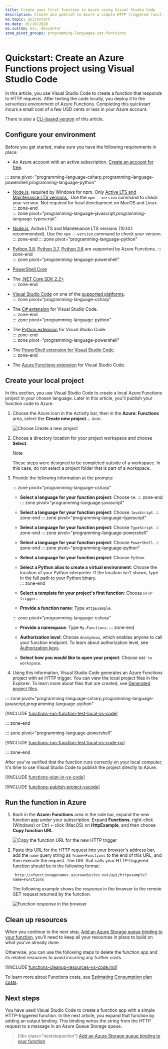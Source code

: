 ```yaml
---
title: Create your first function in Azure using Visual Studio Code
description: Create and publish to Azure a simple HTTP triggered function by using Azure Functions extension in Visual Studio Code. 
ms.topic: quickstart
ms.date: 01/10/2020
ms.custom: mvc, devcenter
zone_pivot_groups: programming-languages-set-functions
---
```


# Quickstart: Create an Azure Functions project using Visual Studio Code

In this article, you use Visual Studio Code to create a function that responds to HTTP requests. After testing the code locally, you deploy it to the serverless environment of Azure Functions. Completing this quickstart incurs a small cost of a few USD cents or less in your Azure account. 

There is also a [CLI-based version](functions-create-first-azure-function-azure-cli.md) of this article.

## Configure your environment

Before you get started, make sure you have the following requirements in place:

+ An Azure account with an active subscription. [Create an account for free](https://azure.microsoft.com/free/?ref=microsoft.com&utm_source=microsoft.com&utm_medium=docs&utm_campaign=visualstudio).

::: zone pivot="programming-language-csharp,programming-language-powershell,programming-language-python"  
+ [Node.js](https://nodejs.org/), required by Windows for npm. Only [Active LTS and Maintenance LTS versions ](https://nodejs.org/about/releases/). Use the `npm --version` command to check your version.
    Not required for local development on MacOS and Linux.   
::: zone-end  
::: zone pivot="programming-language-javascript,programming-language-typescript"  
+ [Node.js](https://nodejs.org/), Active LTS and Maintenance LTS versions (10.14.1 recommended). Use the `npm --version` command to check your version.
::: zone-end 
::: zone pivot="programming-language-python"
+ [Python 3.8](https://www.python.org/downloads/release/python-381/), [Python 3.7](https://www.python.org/downloads/release/python-375/), [Python 3.6](https://www.python.org/downloads/release/python-368/) are supported by Azure Functions.
::: zone-end   
::: zone pivot="programming-language-powershell"
+ [PowerShell Core](/powershell/scripting/install/installing-powershell-core-on-windows)

+ The [.NET Core SDK 2.2+](https://www.microsoft.com/net/download)  
::: zone-end  
+ [Visual Studio Code](https://code.visualstudio.com/) on one of the [supported platforms](https://code.visualstudio.com/docs/supporting/requirements#_platforms).  
::: zone pivot="programming-language-csharp"  
+ The [C# extension](https://marketplace.visualstudio.com/items?itemName=ms-vscode.csharp) for Visual Studio Code.  
::: zone-end  
::: zone pivot="programming-language-python"
+ The [Python extension](https://marketplace.visualstudio.com/items?itemName=ms-python.python) for Visual Studio Code.  
::: zone-end  
::: zone pivot="programming-language-powershell"
+ The [PowerShell extension for Visual Studio Code](https://marketplace.visualstudio.com/items?itemName=ms-vscode.PowerShell).  
::: zone-end  

+ The [Azure Functions extension](https://marketplace.visualstudio.com/items?itemName=ms-azuretools.vscode-azurefunctions) for Visual Studio Code. 

## <a name="create-an-azure-functions-project"></a>Create your local project 

In this section, you use Visual Studio Code to create a local Azure Functions project in your chosen language. Later in this article, you'll publish your function code to Azure. 

1. Choose the Azure icon in the Activity bar, then in the **Azure: Functions** area, select the **Create new project...** icon.

    ![Choose Create a new project](media/functions-create-first-function-vs-code/create-new-project.png)

1. Choose a directory location for your project workspace and choose **Select**.

    > [!NOTE]
    > These steps were designed to be completed outside of a workspace. In this case, do not select a project folder that is part of a workspace.

1. Provide the following information at the prompts:

    ::: zone pivot="programming-language-csharp"
    + **Select a language for your function project**: Choose `C#`.
    ::: zone-end
    ::: zone pivot="programming-language-javascript"
    + **Select a language for your function project**: Choose `JavaScript`.
    ::: zone-end
    ::: zone pivot="programming-language-typescript"
    + **Select a language for your function project**: Choose `TypeScript`.
    ::: zone-end
    ::: zone pivot="programming-language-powershell"
    + **Select a language for your function project**: Choose `PowerShell`.
    ::: zone-end
    ::: zone pivot="programming-language-python"
    + **Select a language for your function project**: Choose `Python`.

    + **Select a Python alias to create a virtual environment**: Choose the location of your Python interpreter. If the location isn't shown, type in the full path to your Python binary.  
    ::: zone-end

    + **Select a template for your project's first function**: Choose `HTTP trigger`.
    
    + **Provide a function name**: Type `HttpExample`.
    
    ::: zone pivot="programming-language-csharp"
    + **Provide a namespace**: Type `My.Functions`. 
    ::: zone-end

    + **Authorization level**: Choose `Anonymous`, which enables anyone to call your function endpoint. To learn about authorization level, see [Authorization keys](functions-bindings-http-webhook-trigger.md#authorization-keys).

    + **Select how you would like to open your project**: Choose `Add to workspace`.

1. Using this information, Visual Studio Code generates an Azure Functions project with an HTTP trigger. You can view the local project files in the Explorer. To learn more about files that are created, see [Generated project files](functions-develop-vs-code.md#generated-project-files). 

::: zone pivot="programming-language-csharp,programming-language-javascript,programming-language-python"

[!INCLUDE [functions-run-function-test-local-vs-code](../../includes/functions-run-function-test-local-vs-code.md)]

::: zone-end

::: zone pivot="programming-language-powershell"

[!INCLUDE [functions-run-function-test-local-vs-code-ps](../../includes/functions-run-function-test-local-vs-code-ps.md)]

::: zone-end

After you've verified that the function runs correctly on your local computer, it's time to use Visual Studio Code to publish the project directly to Azure. 

[!INCLUDE [functions-sign-in-vs-code](../../includes/functions-sign-in-vs-code.md)]

[!INCLUDE [functions-publish-project-vscode](../../includes/functions-publish-project-vscode.md)]

## Run the function in Azure

1. Back in the **Azure: Functions** area in the side bar, expand the new function app under your subscription. Expand **Functions**, right-click (Windows) or Ctrl + click (MacOS) on **HttpExample**, and then choose **Copy function URL**.

    ![Copy the function URL for the new HTTP trigger](./media/functions-create-first-function-vs-code/function-copy-endpoint-url.png)

1. Paste this URL for the HTTP request into your browser's address bar, add the `name` query string as `?name=Functions` to the end of this URL, and then execute the request. The URL that calls your HTTP-triggered function should be in the following format:

        http://<functionappname>.azurewebsites.net/api/httpexample?name=Functions 
        
    The following example shows the response in the browser to the remote GET request returned by the function: 

    ![Function response in the browser](./media/functions-create-first-function-vs-code/functions-test-remote-browser.png)

## Clean up resources

When you continue to the next step, [Add an Azure Storage queue binding to your function](functions-add-output-binding-storage-queue-vs-code.md), you'll need to keep all your resources in place to build on what you've already done.

Otherwise, you can use the following steps to delete the function app and its related resources to avoid incurring any further costs.

[!INCLUDE [functions-cleanup-resources-vs-code.md](../../includes/functions-cleanup-resources-vs-code.md)]

To learn more about Functions costs, see [Estimating Consumption plan costs](functions-consumption-costs.md).

## Next steps

You have used Visual Studio Code to create a function app with a simple HTTP-triggered function. In the next article, you expand that function by adding an output binding. This binding writes the string from the HTTP request to a message in an Azure Queue Storage queue. 

> [!div class="nextstepaction"]
> [Add an Azure Storage queue binding to your function](functions-add-output-binding-storage-queue-vs-code.md)

[Azure Functions Core Tools]: functions-run-local.md
[Azure Functions extension for Visual Studio Code]: https://marketplace.visualstudio.com/items?itemName=ms-azuretools.vscode-azurefunctions
